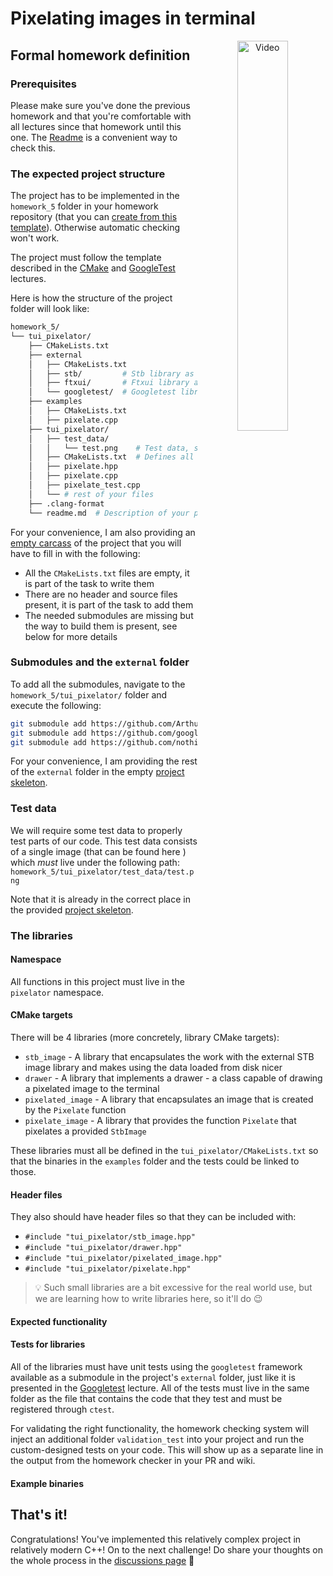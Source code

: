 # Pixelating images in terminal

<p align="center">
  <a href="https://youtu.be/blah"><img src="https://img.youtube.com/vi/blah/0.jpg" alt="Video" align="right" width=40%></a>
</p>

<!-- Intro -->

## Formal homework definition


### Prerequisites
Please make sure you've done the previous homework and that you're comfortable with all lectures since that homework until this one. The [Readme](../../readme.md) is a convenient way to check this.

### The expected project structure
The project has to be implemented in the `homework_5` folder in your homework repository (that you can [create from this template](https://github.com/cpp-for-yourself/homeworks)). Otherwise automatic checking won't work.

The project must follow the template described in the [CMake](../../lectures/cmake.md) and [GoogleTest](../../lectures/googletest.md) lectures.

Here is how the structure of the project folder will look like:
```bash
homework_5/
└── tui_pixelator/
    ├── CMakeLists.txt
    ├── external
    │   ├── CMakeLists.txt
    │   ├── stb/         # Stb library as a submodule
    │   ├── ftxui/       # Ftxui library as a submodule
    │   └── googletest/  # Googletest library as a submodule
    ├── examples
    │   ├── CMakeLists.txt
    │   ├── pixelate.cpp
    ├── tui_pixelator/
    │   ├── test_data/
    │   │   └── test.png    # Test data, see below
    │   ├── CMakeLists.txt  # Defines all libraries
    │   ├── pixelate.hpp
    │   ├── pixelate.cpp
    │   ├── pixelate_test.cpp
    │   └── # rest of your files
    ├── .clang-format
    └── readme.md  # Description of your project. Go nuts!
```

For your convenience, I am also providing an [empty carcass](tui_pixelator) of the project that you will have to fill in with the following:
- All the `CMakeLists.txt` files are empty, it is part of the task to write them
- There are no header and source files present, it is part of the task to add them
- The needed submodules are missing but the way to build them is present, see below for more details

### Submodules and the `external` folder
To add all the submodules, navigate to the `homework_5/tui_pixelator/` folder and execute the following:
```bash
git submodule add https://github.com/ArthurSonzogni/FTXUI.git external/ftxui
git submodule add https://github.com/google/googletest.git external/googletest
git submodule add https://github.com/nothings/stb.git external/stb
```
<!-- TODO: actually provide the folder and link it here -->
For your convenience, I am providing the rest of the `external` folder in the empty [project skeleton](tui_pixelator).

### Test data
We will require some test data to properly test parts of our code. This test data consists of a single image (that can be found here <!-- TODO -->) which _must_ live under the following path: `homework_5/tui_pixelator/test_data/test.png`

Note that it is already in the correct place in the provided [project skeleton](tui_pixelator).

### The libraries

#### Namespace
All functions in this project must live in the `pixelator` namespace.

#### CMake targets
There will be 4 libraries (more concretely, library CMake targets):
- `stb_image` - A library that encapsulates the work with the external STB image library and makes using the data loaded from disk nicer
- `drawer` - A library that implements a drawer - a class capable of drawing a pixelated image to the terminal
- `pixelated_image` - A library that encapsulates an image that is created by the `Pixelate` function
- `pixelate_image` - A library that provides the function `Pixelate` that pixelates a provided `StbImage`

These libraries must all be defined in the `tui_pixelator/CMakeLists.txt` so that the binaries in the `examples` folder and the tests could be linked to those.

#### Header files
They also should have header files so that they can be included with:
- `#include "tui_pixelator/stb_image.hpp"`
- `#include "tui_pixelator/drawer.hpp"`
- `#include "tui_pixelator/pixelated_image.hpp"`
- `#include "tui_pixelator/pixelate.hpp"`

> :bulb: Such small libraries are a bit excessive for the real world use, but we are learning how to write libraries here, so it'll do :wink:

#### Expected functionality


#### Tests for libraries
All of the libraries must have unit tests using the `googletest` framework available as a submodule in the project's `external` folder, just like it is presented in the [Googletest](../../lectures/googletest.md) lecture. All of the tests must live in the same folder as the file that contains the code that they test and must be registered through `ctest`.

For validating the right functionality, the homework checking system will inject an additional folder `validation_test` into your project and run the custom-designed tests on your code. This will show up as a separate line in the output from the homework checker in your PR and wiki.

#### Example binaries


## That's it!
Congratulations! You've implemented this relatively complex project in relatively modern C++! On to the next challenge! Do share your thoughts on the whole process in the [discussions page](https://github.com/orgs/cpp-for-yourself/discussions/categories/general) :pray:
